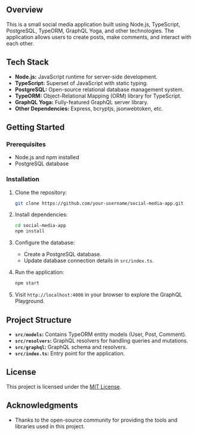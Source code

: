 
## Overview

This is a small social media application built using Node.js, TypeScript, PostgreSQL, TypeORM, GraphQL Yoga, and other technologies. The application allows users to create posts, make comments, and interact with each other.

## Tech Stack

- **Node.js:** JavaScript runtime for server-side development.
- **TypeScript:** Superset of JavaScript with static typing.
- **PostgreSQL:** Open-source relational database management system.
- **TypeORM:** Object-Relational Mapping (ORM) library for TypeScript.
- **GraphQL Yoga:** Fully-featured GraphQL server library.
- **Other Dependencies:** Express, bcryptjs, jsonwebtoken, etc.

## Getting Started

### Prerequisites

- Node.js and npm installed
- PostgreSQL database

### Installation

1. Clone the repository:

   ```bash
   git clone https://github.com/your-username/social-media-app.git
   ```

2. Install dependencies:

   ```bash
   cd social-media-app
   npm install
   ```

3. Configure the database:

   - Create a PostgreSQL database.
   - Update database connection details in `src/index.ts`.

4. Run the application:

   ```bash
   npm start
   ```

5. Visit `http://localhost:4000` in your browser to explore the GraphQL Playground.

## Project Structure

- **`src/models`:** Contains TypeORM entity models (User, Post, Comment).
- **`src/resolvers`:** GraphQL resolvers for handling queries and mutations.
- **`src/graphql`:** GraphQL schema and resolvers.
- **`src/index.ts`:** Entry point for the application.

## License

This project is licensed under the [MIT License](LICENSE).

## Acknowledgments

- Thanks to the open-source community for providing the tools and libraries used in this project.
